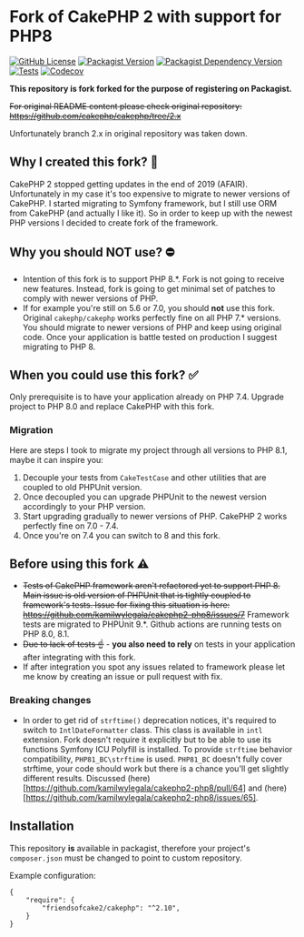# Fork of CakePHP 2 with support for PHP8

[![GitHub License](https://img.shields.io/github/license/friendsofcake2/cakephp?label=License)](LICENSE)
[![Packagist Version](https://img.shields.io/packagist/v/friendsofcake2/cakephp?label=Packagist)](https://packagist.org/packages/friendsofcake2/cakephp)
[![Packagist Dependency Version](https://img.shields.io/packagist/dependency-v/friendsofcake2/cakephp/php?logo=php&logoColor=%23FFFFFF&label=PHP&labelColor=%23777BB4&color=%23FFFFFF)](https://packagist.org/packages/friendsofcake2/cakephp)
[![Tests](https://img.shields.io/github/actions/workflow/status/friendsofcake2/cakephp/tests.yml?label=Tests)](https://github.com/friendsofcake2/cakephp/actions/workflows/tests.yml)
[![Codecov](https://img.shields.io/codecov/c/gh/friendsofcake2/cakephp?label=Coverage)](https://codecov.io/gh/friendsofcake2/cakephp)

**This repository is fork forked for the purpose of registering on Packagist.**

~~For original README content please check original repository: https://github.com/cakephp/cakephp/tree/2.x~~

Unfortunately branch 2.x in original repository was taken down.

## Why I created this fork? 🤔

CakePHP 2 stopped getting updates in the end of 2019 (AFAIR). Unfortunately in my case it's too expensive to migrate to newer versions of CakePHP. I started migrating to Symfony framework, but I still use ORM from CakePHP (and actually I like it). So in order to keep up with the newest PHP versions I decided to create fork of the framework.

## Why you should NOT use? ⛔

- Intention of this fork is to support PHP 8.*. Fork is not going to receive new features. Instead, fork is going to get minimal set of patches to comply with newer versions of PHP.
- If for example you're still on 5.6 or 7.0, you should **not** use this fork. Original `cakephp/cakephp` works perfectly fine on all PHP 7.* versions. You should migrate to newer versions of PHP and keep using original code. Once your application is battle tested on production I suggest migrating to PHP 8.

## When you could use this fork? ✅

Only prerequisite is to have your application already on PHP 7.4. Upgrade project to PHP 8.0 and replace CakePHP with this fork.

### Migration

Here are steps I took to migrate my project through all versions to PHP 8.1, maybe it can inspire you:

1. Decouple your tests from `CakeTestCase` and other utilities that are coupled to old PHPUnit version.
2. Once decoupled you can upgrade PHPUnit to the newest version accordingly to your PHP version.
3. Start upgrading gradually to newer versions of PHP. CakePHP 2 works perfectly fine on 7.0 - 7.4.
4. Once you're on 7.4 you can switch to 8 and this fork.

## Before using this fork ⚠️

- ~~Tests of CakePHP framework aren't refactored yet to support PHP 8. Main issue is old version of PHPUnit that is tightly coupled to framework's tests. Issue for fixing this situation is here: https://github.com/kamilwylegala/cakephp2-php8/issues/7~~ Framework tests are migrated to PHPUnit 9.*. Github actions are running tests on PHP 8.0, 8.1.
- ~~Due to lack of tests ☝️~~ - **you also need to rely** on tests in your application after integrating with this fork.
- If after integration you spot any issues related to framework please let me know by creating an issue or pull request with fix.

### Breaking changes

- In order to get rid of `strftime()` deprecation notices, it's required to switch to `IntlDateFormatter` class. This class is available in `intl` extension. Fork doesn't require it explicitly but to be able to use its functions Symfony ICU Polyfill is installed. To provide `strftime` behavior compatibility, `PHP81_BC\strftime` is used. `PHP81_BC` doesn't fully cover strftime, your code should work but there is a chance you'll get slightly different results. Discussed (here)[https://github.com/kamilwylegala/cakephp2-php8/pull/64] and (here)[https://github.com/kamilwylegala/cakephp2-php8/issues/65].

## Installation

This repository **is** available in packagist, therefore your project's `composer.json` must be changed to point to custom repository.

Example configuration:
```
{
	"require": {
		"friendsofcake2/cakephp": "^2.10",
	}
}
```


